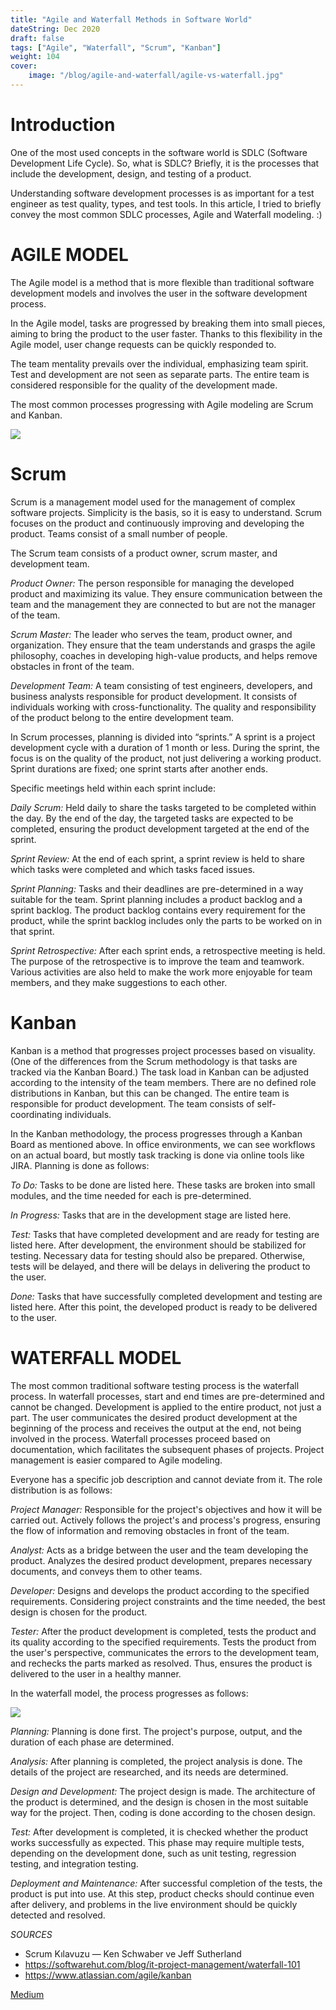 ```yaml
---
title: "Agile and Waterfall Methods in Software World"
dateString: Dec 2020
draft: false
tags: ["Agile", "Waterfall", "Scrum", "Kanban"]
weight: 104
cover:
    image: "/blog/agile-and-waterfall/agile-vs-waterfall.jpg"
---
```


# Introduction
One of the most used concepts in the software world is SDLC (Software Development Life Cycle). So, what is SDLC? Briefly, it is the processes that include the development, design, and testing of a product.

Understanding software development processes is as important for a test engineer as test quality, types, and test tools. In this article, I tried to briefly convey the most common SDLC processes, Agile and Waterfall modeling. :)

# AGILE MODEL
The Agile model is a method that is more flexible than traditional software development models and involves the user in the software development process.

In the Agile model, tasks are progressed by breaking them into small pieces, aiming to bring the product to the user faster. Thanks to this flexibility in the Agile model, user change requests can be quickly responded to.

The team mentality prevails over the individual, emphasizing team spirit. Test and development are not seen as separate parts. The entire team is considered responsible for the quality of the development made.

The most common processes progressing with Agile modeling are Scrum and Kanban.

![](/blog/agile-and-waterfall/scrum-kanban-agile.png)

# Scrum
Scrum is a management model used for the management of complex software projects. Simplicity is the basis, so it is easy to understand. Scrum focuses on the product and continuously improving and developing the product. Teams consist of a small number of people.

The Scrum team consists of a product owner, scrum master, and development team.

*Product Owner:* The person responsible for managing the developed product and maximizing its value. They ensure communication between the team and the management they are connected to but are not the manager of the team.

*Scrum Master:* The leader who serves the team, product owner, and organization. They ensure that the team understands and grasps the agile philosophy, coaches in developing high-value products, and helps remove obstacles in front of the team.

*Development Team:* A team consisting of test engineers, developers, and business analysts responsible for product development. It consists of individuals working with cross-functionality. The quality and responsibility of the product belong to the entire development team.

In Scrum processes, planning is divided into “sprints.” A sprint is a project development cycle with a duration of 1 month or less. During the sprint, the focus is on the quality of the product, not just delivering a working product. Sprint durations are fixed; one sprint starts after another ends.

Specific meetings held within each sprint include:

*Daily Scrum:* Held daily to share the tasks targeted to be completed within the day. By the end of the day, the targeted tasks are expected to be completed, ensuring the product development targeted at the end of the sprint.

*Sprint Review:* At the end of each sprint, a sprint review is held to share which tasks were completed and which tasks faced issues.

*Sprint Planning:* Tasks and their deadlines are pre-determined in a way suitable for the team. Sprint planning includes a product backlog and a sprint backlog. The product backlog contains every requirement for the product, while the sprint backlog includes only the parts to be worked on in that sprint.

*Sprint Retrospective:* After each sprint ends, a retrospective meeting is held. The purpose of the retrospective is to improve the team and teamwork. Various activities are also held to make the work more enjoyable for team members, and they make suggestions to each other.

# Kanban
Kanban is a method that progresses project processes based on visuality. (One of the differences from the Scrum methodology is that tasks are tracked via the Kanban Board.) The task load in Kanban can be adjusted according to the intensity of the team members. There are no defined role distributions in Kanban, but this can be changed. The entire team is responsible for product development. The team consists of self-coordinating individuals.

In the Kanban methodology, the process progresses through a Kanban Board as mentioned above. In office environments, we can see workflows on an actual board, but mostly task tracking is done via online tools like JIRA. Planning is done as follows:

*To Do:* Tasks to be done are listed here. These tasks are broken into small modules, and the time needed for each is pre-determined.

*In Progress:* Tasks that are in the development stage are listed here.

*Test:* Tasks that have completed development and are ready for testing are listed here. After development, the environment should be stabilized for testing. Necessary data for testing should also be prepared. Otherwise, tests will be delayed, and there will be delays in delivering the product to the user.

*Done:* Tasks that have successfully completed development and testing are listed here. After this point, the developed product is ready to be delivered to the user.

# WATERFALL MODEL

The most common traditional software testing process is the waterfall process. In waterfall processes, start and end times are pre-determined and cannot be changed. Development is applied to the entire product, not just a part. The user communicates the desired product development at the beginning of the process and receives the output at the end, not being involved in the process. Waterfall processes proceed based on documentation, which facilitates the subsequent phases of projects. Project management is easier compared to Agile modeling.

Everyone has a specific job description and cannot deviate from it. The role distribution is as follows:

*Project Manager:* Responsible for the project's objectives and how it will be carried out. Actively follows the project's and process's progress, ensuring the flow of information and removing obstacles in front of the team.

*Analyst:* Acts as a bridge between the user and the team developing the product. Analyzes the desired product development, prepares necessary documents, and conveys them to other teams.

*Developer:* Designs and develops the product according to the specified requirements. Considering project constraints and the time needed, the best design is chosen for the product.

*Tester:* After the product development is completed, tests the product and its quality according to the specified requirements. Tests the product from the user's perspective, communicates the errors to the development team, and rechecks the parts marked as resolved. Thus, ensures the product is delivered to the user in a healthy manner.

In the waterfall model, the process progresses as follows:

![](/blog/agile-and-waterfall/waterfall-process.png)

*Planning:* Planning is done first. The project's purpose, output, and the duration of each phase are determined.

*Analysis:* After planning is completed, the project analysis is done. The details of the project are researched, and its needs are determined.

*Design and Development:* The project design is made. The architecture of the product is determined, and the design is chosen in the most suitable way for the project. Then, coding is done according to the chosen design.

*Test:* After development is completed, it is checked whether the product works successfully as expected. This phase may require multiple tests, depending on the development done, such as unit testing, regression testing, and integration testing.

*Deployment and Maintenance:* After successful completion of the tests, the product is put into use. At this step, product checks should continue even after delivery, and problems in the live environment should be quickly detected and resolved.

*SOURCES*

- Scrum Kılavuzu — Ken Schwaber ve Jeff Sutherland
- https://softwarehut.com/blog/it-project-management/waterfall-101
- https://www.atlassian.com/agile/kanban

[Medium](https://mervebozkir.medium.com/yazilimda-agile-ve-waterfall-modelleme-a830ed9cc08b)
